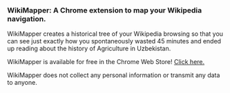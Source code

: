 ### WikiMapper: A Chrome extension to map your Wikipedia navigation.

WikiMapper creates a historical tree of your Wikipedia browsing so that you can see just exactly how you spontaneously wasted 45 minutes and ended up reading about the history of Agriculture in Uzbekistan.

WikiMapper is available for free in the Chrome Web Store! [Click here.](https://chrome.google.com/webstore/detail/wikimapper/feiheebgoilmbkaddngcoocjbogfchlb?hl=en&gl=US)

WikiMapper does not collect any personal information or transmit any data to anyone.